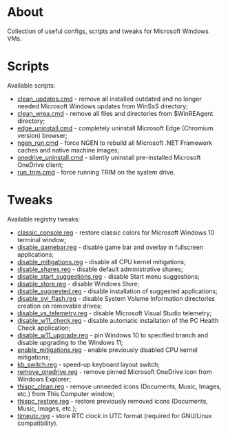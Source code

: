 # About

Collection of useful configs, scripts and tweaks for Microsoft Windows VMs.

# Scripts

Available scripts:

  * [clean_updates.cmd](scripts/clean_updates.cmd) - remove all installed outdated and no longer needed Microsoft Windows updates from WinSxS directory;
  * [clean_wrea.cmd](scripts/clean_wrea.cmd) - remove all files and directories from $WinREAgent directory;
  * [edge_uninstall.cmd](scripts/edge_uninstall.cmd) - completely uninstall Microsoft Edge (Chromium version) browser;
  * [ngen_run.cmd](scripts/ngen_run.cmd) - force NGEN to rebuild all Microsoft .NET Framework caches and native machine images;
  * [onedrive_uninstall.cmd](scripts/onedrive_uninstall.cmd) - silently uninstall pre-installed Microsoft OneDrive client;
  * [run_trim.cmd](scripts/run_trim.cmd) - force running TRIM on the system drive.

# Tweaks

Available registry tweaks:

  * [classic_console.reg](tweaks/classic_console.reg) - restore classic colors for Microsoft Windows 10 terminal window;
  * [disable_gamebar.reg](tweaks/disable_gamebar.reg) - disable game bar and overlay in fullscreen applications;
  * [disable_mitigations.reg](tweaks/disable_mitigations.reg) - disable all CPU kernel mitigations;
  * [disable_shares.reg](tweaks/disable_shares.reg) - disable default administrative shares;
  * [disable_start_suggestions.reg](tweaks/disable_start_suggestions.reg) - disable Start menu suggestions;
  * [disable_store.reg](tweaks/disable_store.reg) - disable Windows Store;
  * [disable_suggested.reg](tweaks/disable_suggested.reg) - disable installation of suggested applications;
  * [disable_svi_flash.reg](tweaks/disable_svi_flash.reg) - disable System Volume Information directories creation on removable drives;
  * [disable_vs_telemetry.reg](tweaks/disable_vs_telemetry.reg) - disable Microsoft Visual Studio telemetry;
  * [disable_w11_check.reg](tweaks/disable_w11_check.reg) - disable automatic installation of the PC Health Check application;
  * [disable_w11_upgrade.reg](tweaks/disable_w11_upgrade.reg) - pin Windows 10 to specified branch and disable upgrading to the Windows 11;
  * [enable_mitigations.reg](tweaks/enable_mitigations.reg) - enable previously disabled CPU kernel mitigations;
  * [kb_switch.reg](tweaks/kb_switch.reg) - speed-up keyboard layout switch;
  * [remove_onedrive.reg](tweaks/remove_onedrive.reg) - remove pinned Microsoft OneDrive icon from Windows Explorer;
  * [thispc_clean.reg](tweaks/thispc_clean.reg) - remove unneeded icons (Documents, Music, Images, etc.) from This Computer window;
  * [thispc_restore.reg](tweaks/thispc_restore.reg) - restore previously removed icons (Documents, Music, Images, etc.);
  * [timeutc.reg](tweaks/timeutc.reg) - store RTC clock in UTC format (required for GNU/Linux compatibility).
